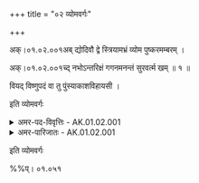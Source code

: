 +++
title = "०२ व्योमवर्गः"

+++

अक्।०१.०२.००१अब् द्योदिवौ द्वे स्त्रियामभ्रं व्योम पुष्करमम्बरम् ।

अक्।०१.०२.००१च्द् नभोऽन्तरिक्षं गगनमनन्तं सुरवर्त्म खम् ॥ १ ॥

वियद् विष्णुपदं वा तु पुंस्याकाशविहायसी ।

इति व्योमवर्गः

<details><summary>अमर-पद-विवृत्तिः - AK.01.02.001</summary>

द्योदिवाविति—दीव्यतीति द्यौः । दिवि च । द्वे स्त्रियाम् । न भ्राजते अभ्रम् । ʻभ्राजृ दीप्तü । विशेषेण अवति अवकाशदानेन व्योम । ʻअव रक्षणे । पुष्णातीति पुष्करम् । ʻपुष पुष्टü । पुष्कमुदकं रातीति वा पुष्करम् । ʻरा दाने । अम्बते शब्दायते इत्यम्बरम् । ʻअबि शब्दे । मेधैर्न भातीति नभः । ʻभा दीप्तü । अन्तः ऋक्षाणि यत्न अन्तरिक्षम् । द्यावापृथिव्योरन्तरीक्ष्यत इति वा । ʻईक्ष दर्शने । गच्छन्त्यत्र खगा इति गगनम् । ʻगम्लृ गतü । न विद्यतेऽन्तो यस्य तदनन्तम् । सुराणां वर्त्म मार्गः सुरवर्त्म । खन्यते खम् । ʻखनु अवदारणे । वियच्छति न विरमतीति वियत् । ʻयम उपरमे । विष्णोः पदं विष्णुपदम् । आ समन्तात् काशन्ते सूर्यादयोऽत्र आकाशम् । न काशते वा । ʻकाशृ दीप्तü । विजहाति सर्वं विहायः । विहायाश्च । ʻओहाक् त्यागे । ʻओहाङ् गतü ॥ १ ॥
</details>

<details><summary>अमर-पारिजातः - AK.01.02.001</summary>

द्योदिवौ—सुरवर्त्म खम् । अन्तरिक्षमित्यत्र विशेषः । अमरवार्त्तिककारेण वर्णनिर्देशनायां दीर्घेकारान्तरिक्षशब्द इति प्रत्यपादि । अन्तरीक्ष्यते जगदत्रेत्यन्तरीक्षम् । द्यावापृथिव्योरन्तरीक्ष्यत इति वा । वेदे तु ह्रस्वेकारो दृश्यते । तत्रापि छान्दसमेव ह्रस्वत्वमिति । वियद् विष्णुपदं—विहायसी । वैजयन्त्यामदन्तविहायसशब्दः कथितः । ʻवायुवर्त्म विहायसम् इति (पृ। १७, श्लो। १) । आकाशनामानि ॥

ʻविहायसोऽपि नाकोऽपि द्युरपि स्यात् तदव्ययम् ।

तारापथोऽन्तरीक्षं च मेघद्वारं महाबिलम् ॥

एतानि च ॥ १ ॥ 
</details>

इति व्योमवर्गः

%%प्। ०१.०५१

